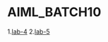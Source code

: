 # AIML_BATCH10
1.[lab-4](https://github.com/2203a51412/AIML_BATCH10/blob/main/sample.ipynb)
2.[lab-5](https://github.com/2203a51412/AIML_BATCH10/blob/main/lab5.ipynb)
